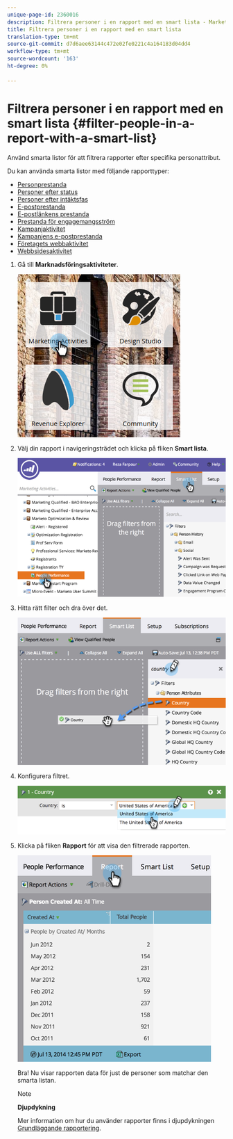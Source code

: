 ```yaml
---
unique-page-id: 2360016
description: Filtrera personer i en rapport med en smart lista - Marketo Docs - Produktdokumentation
title: Filtrera personer i en rapport med en smart lista
translation-type: tm+mt
source-git-commit: d7d6aee63144c472e02fe0221c4a164183d04dd4
workflow-type: tm+mt
source-wordcount: '163'
ht-degree: 0%

---
```



# Filtrera personer i en rapport med en smart lista {#filter-people-in-a-report-with-a-smart-list}

Använd smarta listor för att filtrera rapporter efter specifika personattribut.

Du kan använda smarta listor med följande rapporttyper:

* [Personprestanda](../../../../product-docs/reporting/basic-reporting/report-types/people-performance-report.md)
* [Personer efter status](../../../../product-docs/reporting/basic-reporting/report-types/people-by-status-report.md)
* [Personer efter intäktsfas](http://docs.marketo.com/display/DOCS/People+by+Revenue+Stage+Report)
* [E-postprestanda](../../../../product-docs/email-marketing/email-programs/email-program-data/email-performance-report.md)
* [E-postlänkens prestanda](../../../../product-docs/email-marketing/email-programs/email-program-data/email-link-performance-report.md)
* [Prestanda för engagemangsström](../../../../product-docs/email-marketing/drip-nurturing/reports-and-notifications/engagement-stream-performance-report.md)
* [Kampanjaktivitet](../../../../product-docs/reporting/basic-reporting/report-types/campaign-activity-report.md)
* [Kampanjens e-postprestanda](../../../../product-docs/reporting/basic-reporting/report-types/campaign-email-performance-report.md)
* [Företagets webbaktivitet](../../../../product-docs/reporting/basic-reporting/report-types/company-web-activity-report.md)
* [Webbsidesaktivitet](../../../../product-docs/reporting/basic-reporting/report-types/web-page-activity-report.md)

1. Gå till **Marknadsföringsaktiviteter**.

   ![](assets/image2017-3-27-11-3a31-3a2.png)

1. Välj din rapport i navigeringsträdet och klicka på fliken **Smart lista**.

   ![](assets/image2017-3-27-14-3a12-3a53.png)

1. Hitta rätt filter och dra över det.

   ![](assets/image2017-3-27-14-3a13-3a46.png)

1. Konfigurera filtret.

   ![](assets/image2014-9-16-12-3a35-3a50.png)

1. Klicka på fliken **Rapport** för att visa den filtrerade rapporten.

   ![](assets/image2017-3-27-14-3a14-3a16.png)

   Bra! Nu visar rapporten data för just de personer som matchar den smarta listan.

   >[!NOTE]
   >
   >**Djupdykning**
   >
   >
   >Mer information om hur du använder rapporter finns i djupdykningen [Grundläggande rapportering](http://docs.marketo.com/display/docs/basic+reporting).

